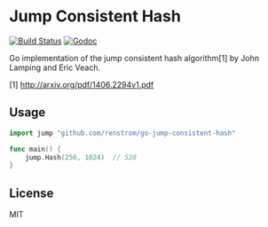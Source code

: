 # Jump Consistent Hash

[![Build Status](https://travis-ci.org/renstrom/go-jump-consistent-hash.svg?branch=master)](https://travis-ci.org/renstrom/go-jump-consistent-hash)
[![Godoc](https://img.shields.io/badge/godoc-reference-blue.svg?style=flat)](https://godoc.org/github.com/renstrom/go-jump-consistent-hash)

Go implementation of the jump consistent hash algorithm[1] by John Lamping and Eric Veach.

[1] http://arxiv.org/pdf/1406.2294v1.pdf

## Usage

```go
import jump "github.com/renstrom/go-jump-consistent-hash"

func main() {
    jump.Hash(256, 1024)  // 520
}
```

## License

MIT
